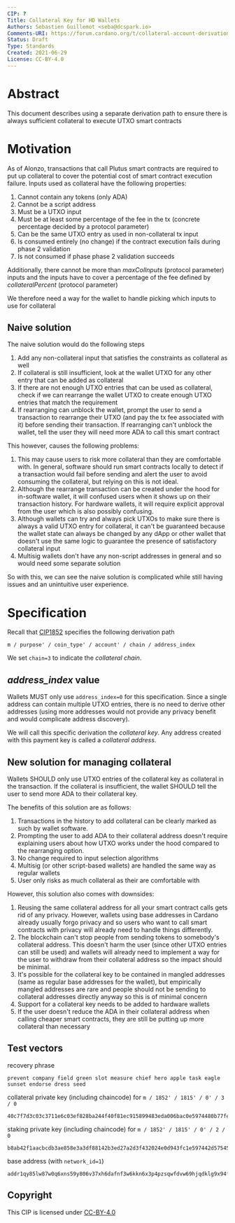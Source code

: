 ```yaml
---
CIP: ?
Title: Collateral Key for HD Wallets
Authors: Sebastien Guillemot <seba@dcspark.io>
Comments-URI: https://forum.cardano.org/t/collateral-account-derivation/65879
Status: Draft
Type: Standards
Created: 2021-06-29
License: CC-BY-4.0
---
```


# Abstract

This document describes using a separate derivation path to ensure there is always sufficient collateral to execute UTXO smart contracts

# Motivation

As of Alonzo, transactions that call Plutus smart contracts are required to put up collateral to cover the potential cost of smart contract execution failure. Inputs used as collateral have the following properties:

1. Cannot contain any tokens (only ADA)
2. Cannot be a script address
3. Must be a UTXO input
4. Must be at least some percentage of the fee in the tx (concrete percentage decided by a protocol parameter)
5. Can be the same UTXO entry as used in non-collateral tx input
6. Is consumed entirely (no change) if the contract execution fails during phase 2 validation
7. Is not consumed if phase phase 2 validation succeeds

Additionally, there cannot be more than *maxColInputs* (protocol parameter) inputs and the inputs have to cover a percentage of the fee defined by *collateralPercent* (protocol parameter)

We therefore need a way for the wallet to handle picking which inputs to use for collateral

## Naive solution

The naive solution would do the following steps
1. Add any non-collateral input that satisfies the constraints as collateral as well
1. If collateral is still insufficient, look at the wallet UTXO for any other entry that can be added as collateral
1. If there are not enough UTXO entries that can be used as collateral, check if we can rearrange the wallet UTXO to create enough UTXO entries that match the requirement
1. If rearranging can unblock the wallet, prompt the user to send a transaction to rearrange their UTXO (and pay the tx fee associated with it) before sending their transaction. If rearranging can't unblock the wallet, tell the user they will need more ADA to call this smart contract

This however, causes the following problems:
1. This may cause users to risk more collateral than they are comfortable with. In general, software should run smart contracts locally to detect if a transaction would fail before sending and alert the user to avoid consuming the collateral, but relying on this is not ideal.
1. Although the rearrange transaction can be created under the hood for in-software wallet, it will confused users when it shows up on their transaction history. For hardware wallets, it will require explicit approval from the user which is also possibly confusing.
1. Although wallets can try and always pick UTXOs to make sure there is always a valid UTXO entry for collateral, it can't be guaranteed because the wallet state can always be changed by any dApp or other wallet that doesn't use the same logic to guarantee the presence of satisfactory collateral input
1. Multisig wallets don't have any non-script addresses in general and so would need some separate solution

So with this, we can see the naive solution is complicated while still having issues and an unintuitive user experience.



# Specification

Recall that [CIP1852](../CIP-1852) specifies the following derivation path

```
m / purpose' / coin_type' / account' / chain / address_index
```

We set `chain=3` to indicate the *collateral chain*.

## *address_index* value

Wallets MUST only use `address_index=0` for this specification. Since a single address can contain multiple UTXO entries, there is no need to derive other addresses (using more addresses would not provide any privacy benefit and would complicate address discovery).

We will call this specific derivation the *collateral key*. Any address created with this payment key is called a *collateral address*.

## New solution for managing collateral

Wallets SHOULD only use UTXO entries of the collateral key as collateral in the transaction. If the collateral is insufficient, the wallet SHOULD tell the user to send more ADA to their collateral key.

The benefits of this solution are as follows:
1. Transactions in the history to add collateral can be clearly marked as such by wallet software.
1. Prompting the user to add ADA to their collateral address doesn't require explaining users about how UTXO works under the hood compared to the rearranging option.
1. No change required to input selection algorithms
1. Multisig (or other script-based wallets) are handled the same way as regular wallets
1. User only risks as much collateral as their are comfortable with

However, this solution also comes with downsides:

1. Reusing the same collateral address for all your smart contract calls gets rid of any privacy. However, wallets using base addresses in Cardano already usually forgo privacy and so users who want to call smart contracts with privacy will already need to handle things differently.
1. The blockchain can't stop people from sending tokens to somebody's collateral address. This doesn't harm the user (since other UTXO entries can still be used) and wallets will already need to implement a way for the user to withdraw from their collateral address so the impact should be minimal.
1. It's possible for the collateral key to be contained in mangled addresses (same as regular base addresses for the wallet), but empirically mangled addresses are rare and people should not be sending to collateral addresses directly anyway so this is of minimal concern
1. Support for a collateral key needs to be added to hardware wallets
1. If the user doesn't reduce the ADA in their collateral address when calling cheaper smart contracts, they are still be putting up more collateral than necessary

## Test vectors

recovery phrase
```
prevent company field green slot measure chief hero apple task eagle sunset endorse dress seed
```

collateral private key (including chaincode) for `m / 1852' / 1815' / 0' / 3 / 0`
```
40c7f7d3c03c3711e6c03ef828ba244f40f81ec915899483eda006bac0e5974480b77fe9816eb518cb190214b7368e76e3462a0caecfb1d3add8315bfe2e5616647312b7b6d29e0e577b9923594a12be4ded5f5e3a8f7d5249f33c97ecafa620
```

staking private key (including chaincode) for `m / 1852' / 1815' / 0' / 2 / 0`
```
b8ab42f1aacbcdb3ae858e3a3df88142b3ed27a2d3f432024e0d943fc1e597442d57545d84c8db2820b11509d944093bc605350e60c533b8886a405bd59eed6dcf356648fe9e9219d83e989c8ff5b5b337e2897b6554c1ab4e636de791fe5427
```

base address (with `network_id=1`)
```
addr1qy85lw87w0q6xns59y806v37xh6dafnf3w6kkn6x3p4pzsqwfdvw69hjqdklg9x94f8wxwlkldzsd8ycmxsj06904p9skhtxnm
```

## Copyright

This CIP is licensed under [CC-BY-4.0](https://creativecommons.org/licenses/by/4.0/legalcode)
